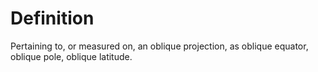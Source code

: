 # Definition

Pertaining to, or measured on, an oblique projection, as oblique
equator, oblique pole, oblique latitude.
